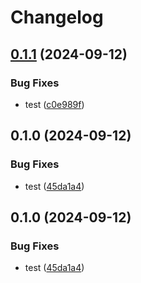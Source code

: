 # Changelog

## [0.1.1](https://github.com/nguyentrungduc134/ECS-Firelens-multi-config-terraform/compare/v0.1.0...v0.1.1) (2024-09-12)


### Bug Fixes

* test ([c0e989f](https://github.com/nguyentrungduc134/ECS-Firelens-multi-config-terraform/commit/c0e989fefc083ec3475426f24d036b1b0d2c0435))

## 0.1.0 (2024-09-12)


### Bug Fixes

* test ([45da1a4](https://github.com/nguyentrungduc134/ECS-Firelens-multi-config-terraform/commit/45da1a4dc2d28d227fabd8e07678adec073f6ea5))

## 0.1.0 (2024-09-12)


### Bug Fixes

* test ([45da1a4](https://github.com/nguyentrungduc134/ECS-Firelens-multi-config-terraform/commit/45da1a4dc2d28d227fabd8e07678adec073f6ea5))
